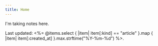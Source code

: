 ```yaml
---
title: Home
---
```


I'm taking notes here.

Last updated: <%= @items.select { |item| item[:kind] == "article" }.map { |item| item[:created_at] }.max.strftime("%Y-%m-%d") %>.
